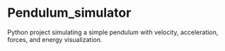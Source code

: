 # Pendulum_simulator
Python project simulating a simple pendulum with velocity, acceleration, forces, and energy visualization.
